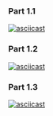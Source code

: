 ### Part 1.1
[![asciicast](https://asciinema.org/a/6d7KuXnuHrxrdvzvoOgEFqHj1.svg)](https://asciinema.org/a/6d7KuXnuHrxrdvzvoOgEFqHj1)
### Part 1.2
[![asciicast](https://asciinema.org/a/5Y4BguIZ658cx0TfUEiYrSjos.svg)](https://asciinema.org/a/5Y4BguIZ658cx0TfUEiYrSjos)
### Part 1.3
[![asciicast](https://asciinema.org/a/bM1F2trQGiUn2So9ikkOfZDly.svg)](https://asciinema.org/a/bM1F2trQGiUn2So9ikkOfZDly)